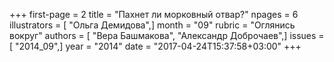 +++
first-page = 2
title = "Пахнет ли морковный отвар?"
npages = 6
illustrators = [ "Ольга Демидова",]
month = "09"
rubric = "Оглянись вокруг"
authors = [ "Вера Башмакова", "Александр Доброчаев",]
issues = [ "2014_09",]
year = "2014"
date = "2017-04-24T15:37:58+03:00"
+++
